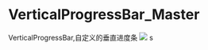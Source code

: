 # VerticalProgressBar_Master
VerticalProgressBar,自定义的垂直进度条
![](http://img.blog.csdn.net/20170523145016554?watermark/2/text/aHR0cDovL2Jsb2cuY3Nkbi5uZXQvdTAxMzk0MjU0OA==/font/5a6L5L2T/fontsize/400/fill/I0JBQkFCMA==/dissolve/70/gravity/SouthEast)
s
